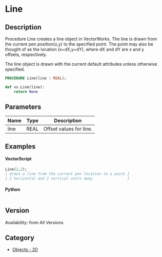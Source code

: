 # Line

## Description
Procedure Line creates a line object in VectorWorks. The line is drawn from the current pen position(x,y) to the specified point. The point may also be thought of as the location (x+dX,y+dY), where dX and dY are x and y offsets, respectively. 

The line object is drawn with the current default attributes unless otherwise specified.

```pascal
PROCEDURE Line(line : REAL);
```

```python
def vs.Line(line):
    return None
```

## Parameters
|Name|Type|Description|
|---|---|---|
|line|REAL|Offset values for line.|

## Examples
#### VectorScript ####
```pascal
Line(2,2);
{ draws a line from the current pen location to a point }
{ 2 horizontal and 2 vertical units away.               }
```
#### Python ####
```python

```

## Version
Availability: from All Versions

## Category
* [Objects - 2D](../Categories/Objects%20-%202D.md)

